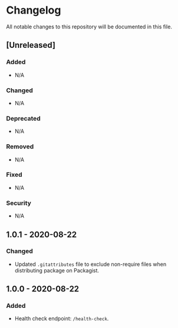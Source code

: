 # Changelog

All notable changes to this repository will be documented in this file.

## [Unreleased]

### Added

- N/A

### Changed

- N/A

### Deprecated

- N/A

### Removed

- N/A

### Fixed

- N/A

### Security

- N/A

## 1.0.1 - 2020-08-22

### Changed

- Updated `.gitattributes` file to exclude non-require files when distributing package on Packagist.

## 1.0.0 - 2020-08-22

### Added

- Health check endpoint: `/health-check`.

